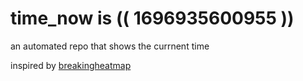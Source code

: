 # time_now is (( 1696935600955 ))

an automated repo that shows the currnent time

inspired by [breakingheatmap](https://github.com/breakingheatmap/breakingheatmap)